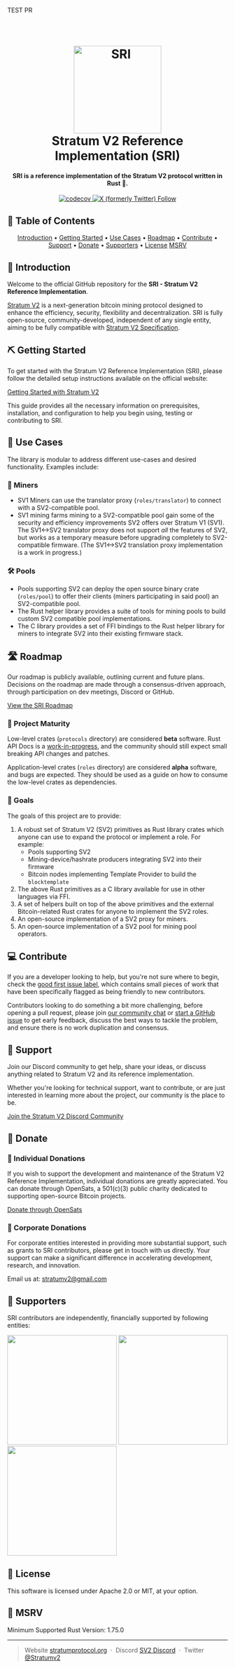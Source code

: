 
TEST PR
<h1 align="center">
  <br>
  <a href="https://stratumprotocol.org"><img src="https://github.com/stratum-mining/stratumprotocol.org/blob/660ecc6ccd2eca82d0895cef939f4670adc6d1f4/src/.vuepress/public/assets/stratum-logo%402x.png" alt="SRI" width="200"></a>
  <br>
Stratum V2 Reference Implementation (SRI)
  <br>
</h1>

<h4 align="center">SRI is a reference implementation of the Stratum V2 protocol written in Rust 🦀.</h4>

<p align="center">
  <a href="https://codecov.io/gh/stratum-mining/stratum">
    <img src="https://codecov.io/gh/stratum-mining/stratum/branch/main/graph/badge.svg" alt="codecov">
  </a>
  <a href="https://twitter.com/intent/follow?screen_name=stratumv2">
    <img src="https://img.shields.io/twitter/follow/stratumv2?style=social" alt="X (formerly Twitter) Follow">
  </a>
</p>

## 💼 Table of Contents

<p align="center">
  <a href="#-introduction">Introduction</a> •
  <a href="#%EF%B8%8F-getting-started">Getting Started</a> •
  <a href="#-use-cases">Use Cases</a> •
  <a href="#-roadmap">Roadmap</a> •
  <a href="#-contribute">Contribute</a> •
  <a href="#-support">Support</a> •
  <a href="#-donate">Donate</a> •
  <a href="#-supporters">Supporters</a> •
  <a href="#-license">License</a> 
  <a href="#-msrv">MSRV</a>
</p>

## 👋 Introduction

Welcome to the official GitHub repository for the **SRI - Stratum V2 Reference Implementation**. 

[Stratum V2](https://stratumprotocol.org) is a next-generation bitcoin mining protocol designed to enhance the efficiency, security, flexibility and decentralization. 
SRI is fully open-source, community-developed, independent of any single entity, aiming to be fully compatible with [Stratum V2 Specification](https://github.com/stratum-mining/sv2-spec).

## ⛏️ Getting Started

To get started with the Stratum V2 Reference Implementation (SRI), please follow the detailed setup instructions available on the official website:

[Getting Started with Stratum V2](https://stratumprotocol.org/getting-started/)

This guide provides all the necessary information on prerequisites, installation, and configuration to help you begin using, testing or contributing to SRI.

## 🚀 Use Cases

The library is modular to address different use-cases and desired functionality. Examples include:

### 👷 Miners

- SV1 Miners can use the translator proxy (`roles/translator`) to connect with a SV2-compatible pool.
- SV1 mining farms mining to a SV2-compatible pool gain some of the security and efficiency improvements SV2 offers over Stratum V1 (SV1). The SV1<->SV2 translator proxy does not support  _all_ the features of SV2, but works as a temporary measure before upgrading completely to SV2-compatible firmware. (The SV1<->SV2 translation proxy implementation is a work in progress.)

### 🛠️ Pools

- Pools supporting SV2 can deploy the open source binary crate (`roles/pool`) to offer their clients (miners participating in said pool) an SV2-compatible pool.
- The Rust helper library provides a suite of tools for mining pools to build custom SV2 compatible pool implementations.
- The C library provides a set of FFI bindings to the Rust helper library for miners to integrate SV2 into their existing firmware stack.

## 🛣 Roadmap 

Our roadmap is publicly available, outlining current and future plans. Decisions on the roadmap are made through a consensus-driven approach, through participation on dev meetings, Discord or GitHub.

[View the SRI Roadmap](https://github.com/orgs/stratum-mining/projects/5)

### 🏅 Project Maturity

Low-level crates (`protocols` directory) are considered **beta** software. Rust API Docs is a [work-in-progress](https://github.com/stratum-mining/stratum/issues/845), and the community should still expect small breaking API changes and patches.

Application-level crates (`roles` directory) are considered **alpha** software, and bugs are expected. They should be used as a guide on how to consume the low-level crates as dependencies.

### 🎯 Goals

The goals of this project are to provide:

1. A robust set of Stratum V2 (SV2) primitives as Rust library crates which anyone can use
   to expand the protocol or implement a role. For example:
   - Pools supporting SV2
   - Mining-device/hashrate producers integrating SV2 into their firmware
   - Bitcoin nodes implementing Template Provider to build the `blocktemplate`
2. The above Rust primitives as a C library available for use in other languages via FFI.
3. A set of helpers built on top of the above primitives and the external Bitcoin-related Rust crates for anyone to implement the SV2 roles.
4. An open-source implementation of a SV2 proxy for miners.
5. An open-source implementation of a SV2 pool for mining pool operators.

## 💻 Contribute 

If you are a developer looking to help, but you're not sure where to begin, check the [good first issue label](https://github.com/stratum-mining/stratum/labels/good%20first%20issue), which contains small pieces of work that have been specifically flagged as being friendly to new contributors.

Contributors looking to do something a bit more challenging, before opening a pull request, please join [our community chat](https://discord.gg/fsEW23wFYs) or [start a GitHub issue](https://github.com/stratum-mining/stratum/issues) to get early feedback, discuss the best ways to tackle the problem, and ensure there is no work duplication and consensus.

## 🤝 Support

Join our Discord community to get help, share your ideas, or discuss anything related to Stratum V2 and its reference implementation. 

Whether you're looking for technical support, want to contribute, or are just interested in learning more about the project, our community is the place to be.

[Join the Stratum V2 Discord Community](https://discord.gg/fsEW23wFYs)

## 🎁 Donate

### 👤 Individual Donations 
If you wish to support the development and maintenance of the Stratum V2 Reference Implementation, individual donations are greatly appreciated. You can donate through OpenSats, a 501(c)(3) public charity dedicated to supporting open-source Bitcoin projects.

[Donate through OpenSats](https://opensats.org/projects/stratumv2)

### 🏢 Corporate Donations
For corporate entities interested in providing more substantial support, such as grants to SRI contributors, please get in touch with us directly. Your support can make a significant difference in accelerating development, research, and innovation.

Email us at: stratumv2@gmail.com

## 🙏 Supporters

SRI contributors are independently, financially supported by following entities: 

<p float="left">
  <a href="https://hrf.org"><img src="https://raw.githubusercontent.com/stratum-mining/stratumprotocol.org/main/src/.vuepress/public/assets/hrf-logo-boxed.svg" width="250" /></a>
  <a href="https://spiral.xyz"><img src="https://raw.githubusercontent.com/stratum-mining/stratumprotocol.org/main/src/.vuepress/public/assets/Spiral-logo-boxed.svg" width="250" /></a>
  <a href="https://opensats.org/"><img src="https://raw.githubusercontent.com/stratum-mining/stratumprotocol.org/main/src/.vuepress/public/assets/opensats-logo-boxed.svg" width="250" /></a>
</p>

## 📖 License
This software is licensed under Apache 2.0 or MIT, at your option.

## 🦀 MSRV
Minimum Supported Rust Version: 1.75.0

---

> Website [stratumprotocol.org](https://www.stratumprotocol.org) &nbsp;&middot;&nbsp;
> Discord [SV2 Discord](https://discord.gg/fsEW23wFYs) &nbsp;&middot;&nbsp;
> Twitter [@Stratumv2](https://twitter.com/StratumV2)
